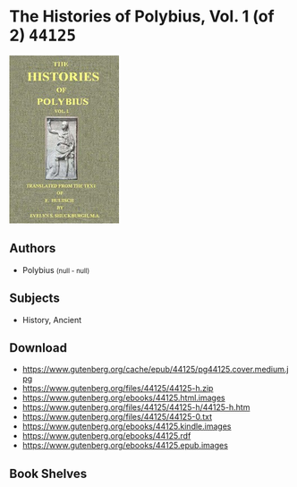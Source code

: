 # The Histories of Polybius, Vol. 1 (of 2) <kbd>44125</kbd>

![](./cover.medium.jpg "")

## Authors


 - Polybius <small>(null - null)</small>

## Subjects


 - History, Ancient

## Download


 - https://www.gutenberg.org/cache/epub/44125/pg44125.cover.medium.jpg
 - https://www.gutenberg.org/files/44125/44125-h.zip
 - https://www.gutenberg.org/ebooks/44125.html.images
 - https://www.gutenberg.org/files/44125/44125-h/44125-h.htm
 - https://www.gutenberg.org/files/44125/44125-0.txt
 - https://www.gutenberg.org/ebooks/44125.kindle.images
 - https://www.gutenberg.org/ebooks/44125.rdf
 - https://www.gutenberg.org/ebooks/44125.epub.images

## Book Shelves


